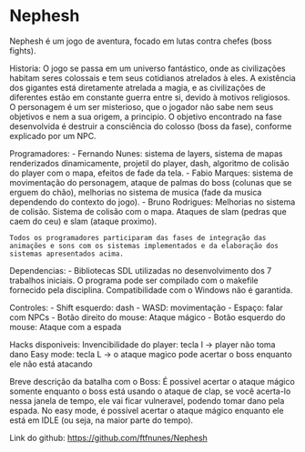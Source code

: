# Nephesh

Nephesh é um jogo de aventura, focado em lutas contra chefes (boss fights). 

Historia:
O jogo se passa em um universo fantástico, onde as civilizações habitam seres colossais e tem seus cotidianos atrelados à eles. A existência
dos gigantes está diretamente atrelada a magia, e as civilizações de diferentes estão em constante guerra entre si, devido à motivos religiosos.
O personagem é um ser misterioso, que o jogador não sabe nem seus objetivos e nem a sua origem, a principio. O objetivo encontrado na fase desenvolvida
é destruir a consciência do colosso (boss da fase), conforme explicado por um NPC.

Programadores:
	- Fernando Nunes: sistema de layers, sistema de mapas renderizados dinamicamente, projetil do player, dash, algoritmo de colisão do player com o mapa, efeitos de fade da tela.
	- Fabio Marques: sistema de movimentação do personagem, ataque de palmas do boss (colunas que se erguem do chão), melhorias no sistema de musica (fade da musica dependendo do contexto do jogo).
	- Bruno Rodrigues: Melhorias no sistema de colisão. Sistema de colisão com o mapa. Ataques de slam (pedras que caem do ceu) e slam (ataque proximo).

	Todos os programadores participaram das fases de integração das animações e sons com os sistemas implementados e da elaboração dos sistemas apresentados acima.

Dependencias:
	- Bibliotecas SDL utilizadas no desenvolvimento dos 7 trabalhos iniciais. O programa pode ser compilado com o makefile fornecido pela disciplina. Compatibilidade com o Windows não é garantida.

Controles:
	- Shift esquerdo: dash
	- WASD: movimentação
	- Espaço: falar com NPCs
	- Botão direito do mouse: Ataque mágico
	- Botão esquerdo do mouse: Ataque com a espada

Hacks disponiveis:
	Invencibilidade do player: tecla I -> player não toma dano
	Easy mode: tecla L -> o ataque magico pode acertar o boss enquanto ele não está atacando

Breve descrição da batalha com o Boss:
	É possivel acertar o ataque mágico somente enquanto o boss está usando o ataque de clap, se você acerta-lo nessa janela de tempo, ele vai ficar vulneravel, podendo tomar dano pela espada.
	No easy mode, é possível acertar o ataque mágico enquanto ele está em IDLE (ou seja, na maior parte do tempo).

Link do github: https://github.com/ftfnunes/Nephesh